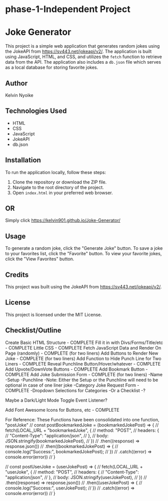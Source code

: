 # phase-1-Independent Project
# Joke Generator

This project is a simple web application that generates random jokes using the JokeAPI from https://sv443.net/jokeapi/v2/. The application is built using JavaScript, HTML, and CSS, and utilizes the `fetch` function to retrieve data from the API. The application also includes a `db.json` file which serves as a local database for storing favorite jokes.

## Author

Kelvin Nyoike

## Technologies Used

- HTML
- CSS
- JavaScript
- JokeAPI
- db.json

## Installation

To run the application locally, follow these steps:

1. Clone the repository or download the ZIP file.
2. Navigate to the root directory of the project.
3. Open `index.html` in your preferred web browser.

## OR
Simply click https://kelvin901.github.io/Joke-Generator/

## Usage

To generate a random joke, click the "Generate Joke" button. To save a joke to your favorites list, click the "Favorite" button. To view your favorite jokes, click the "View Favorites" button.

## Credits

This project was built using the JokeAPI from https://sv443.net/jokeapi/v2/.

## License

This project is licensed under the MIT License.
## Checklist/Outline

Create Basic HTML Structure - COMPLETE
Fill it in with Divs/Forms/Title/etc - COMPLETE
Little CSS - COMPLETE
Fetch JavaScript Data and Render On Page (randomly) - COMPLETE (for two liners)
Add Buttons to Render New Joke - COMPLETE (for two liners)
Add Function to Hide Punch Line for Two Liners - COMPLETE
Reveal Punchline Button/Hover/whatever - COMPLETE
Add Upvote/DownVote Buttons - COMPLETE
Add Bookmark Button - COMPLETE
Add Joke Submission Form - COMPLETE (for two liners)
    -Name
    -Setup
    -Punchline
        -Note: Either the Setup or the Punchline will need to be optional in case of one liner joke
    -Category
Joke Request Form - COMPLETE
    -Dropdown Selections for Categories
    -Or a Checklist
    -?






Maybe a Dark/Light Mode Toggle Event Listener?

Add Font Awesome Icons for Buttons, etc - COMPLETE

For Reference:  These Functions have been consolidated into one function, "postJoke"
// const postBookmarkedJoke = (bookmarkedJokePost) => {
//     fetch(LOCAL_URL + "bookmarkedJoke", {
//         method: "POST",
//         headers: {
//             "Content-Type": "application/json",
//         },
//         body: JSON.stringify(bookmarkedJokePost),
//     })
//     .then((response) => response.json())
//     .then((bookmarkedJokePost) => {
//         console.log("Success:", bookmarkedJokePost);
//     })
//     .catch((error) => console.error(error))
// }

// const postUserJoke = (userJokePost) => {
//     fetch(LOCAL_URL + "userJoke", {
//         method: "POST",
//         headers: {
//             "Content-Type": "application/json",
//         },
//         body: JSON.stringify(userJokePost),
//     })
//     .then((response) => response.json())
//     .then((userJokePost) => {
//         console.log("Success:", userJokePost);
//     })
//     .catch((error) => console.error(error))
// }
